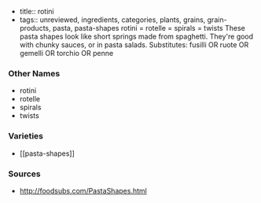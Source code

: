 - title:: rotini
- tags:: unreviewed, ingredients, categories, plants, grains, grain-products, pasta, pasta-shapes
rotini = rotelle = spirals = twists These pasta shapes look like short springs made from spaghetti. They're good with chunky sauces, or in pasta salads. Substitutes: fusilli OR ruote OR gemelli OR torchio OR penne

### Other Names

* rotini
* rotelle
* spirals
* twists

### Varieties

* [[pasta-shapes]]

### Sources
* http://foodsubs.com/PastaShapes.html
